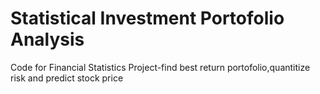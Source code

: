 # Statistical Investment Portofolio Analysis
Code for Financial Statistics Project-find best return portofolio,quantitize risk and predict stock price
